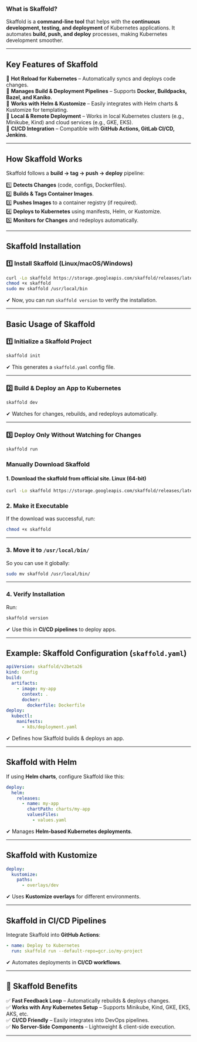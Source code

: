 ### **What is Skaffold?**

Skaffold is a **command-line tool** that helps with the **continuous development, testing, and deployment** of Kubernetes applications. It automates **build, push, and deploy** processes, making Kubernetes development smoother.

---

## **Key Features of Skaffold**

🔹 **Hot Reload for Kubernetes** – Automatically syncs and deploys code changes.  
🔹 **Manages Build & Deployment Pipelines** – Supports **Docker, Buildpacks, Bazel, and Kaniko**.  
🔹 **Works with Helm & Kustomize** – Easily integrates with Helm charts & Kustomize for templating.  
🔹 **Local & Remote Deployment** – Works in local Kubernetes clusters (e.g., Minikube, Kind) and cloud services (e.g., GKE, EKS).  
🔹 **CI/CD Integration** – Compatible with **GitHub Actions, GitLab CI/CD, Jenkins**.

---

## **How Skaffold Works**

Skaffold follows a **build → tag → push → deploy** pipeline:

1️⃣ **Detects Changes** (code, configs, Dockerfiles).  
2️⃣ **Builds & Tags Container Images**.  
3️⃣ **Pushes Images** to a container registry (if required).  
4️⃣ **Deploys to Kubernetes** using manifests, Helm, or Kustomize.  
5️⃣ **Monitors for Changes** and redeploys automatically.

---

## **Skaffold Installation**

### **1️⃣ Install Skaffold (Linux/macOS/Windows)**

```sh
curl -Lo skaffold https://storage.googleapis.com/skaffold/releases/latest/skaffold-linux-amd64
chmod +x skaffold
sudo mv skaffold /usr/local/bin
```

✔ Now, you can run `skaffold version` to verify the installation.

---

## **Basic Usage of Skaffold**

### **1️⃣ Initialize a Skaffold Project**

```sh
skaffold init
```

✔ This generates a `skaffold.yaml` config file.

---

### **2️⃣ Build & Deploy an App to Kubernetes**

```sh
skaffold dev
```

✔ Watches for changes, rebuilds, and redeploys automatically.

---

### **3️⃣ Deploy Only Without Watching for Changes**

```sh
skaffold run
```

### **Manually Download Skaffold**

#### **1. Download the skaffold from official site. Linux (64-bit)**

```bash
curl -Lo skaffold https://storage.googleapis.com/skaffold/releases/latest/skaffold-linux-amd64
```

### **2. Make it Executable**

If the download was successful, run:

```bash
chmod +x skaffold
```

---

### **3. Move it to `/usr/local/bin/`**

So you can use it globally:

```bash
sudo mv skaffold /usr/local/bin/
```

---

### **4. Verify Installation**

Run:

```bash
skaffold version
```

✔ Use this in **CI/CD pipelines** to deploy apps.

---

## **Example: Skaffold Configuration (`skaffold.yaml`)**

```yaml
apiVersion: skaffold/v2beta26
kind: Config
build:
  artifacts:
    - image: my-app
      context: .
      docker:
        dockerfile: Dockerfile
deploy:
  kubectl:
    manifests:
      - k8s/deployment.yaml
```

✔ Defines how Skaffold builds & deploys an app.

---

## **Skaffold with Helm**

If using **Helm charts**, configure Skaffold like this:

```yaml
deploy:
  helm:
    releases:
      - name: my-app
        chartPath: charts/my-app
        valuesFiles:
          - values.yaml
```

✔ Manages **Helm-based Kubernetes deployments**.

---

## **Skaffold with Kustomize**

```yaml
deploy:
  kustomize:
    paths:
      - overlays/dev
```

✔ Uses **Kustomize overlays** for different environments.

---

## **Skaffold in CI/CD Pipelines**

Integrate Skaffold into **GitHub Actions**:

```yaml
- name: Deploy to Kubernetes
  run: skaffold run --default-repo=gcr.io/my-project
```

✔ Automates deployments in **CI/CD workflows**.

---

## **🚀 Skaffold Benefits**

✅ **Fast Feedback Loop** – Automatically rebuilds & deploys changes.  
✅ **Works with Any Kubernetes Setup** – Supports Minikube, Kind, GKE, EKS, AKS, etc.  
✅ **CI/CD Friendly** – Easily integrates into DevOps pipelines.  
✅ **No Server-Side Components** – Lightweight & client-side execution.

---
